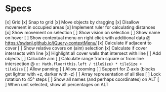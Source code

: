 # Specs

[x] Grid
[x] Snap to grid
[x] Move objects by dragging
[x] Disallow movement in occupied areas
[x] Implement ruler for calculating distances
[x] Show movement on selection
[ ] Show vision on selection
[ ] Show name on hover
[ ] Show contextual menu on right click with additional data
	@ https://swisnl.github.io/jQuery-contextMenu/
[x] Calculate if adjacent to cover
[ ] Show relative covers on (aim) selection
[x] Calculate if cover intersects with line
	[x] Highlight all cover walls that intersect with line
[ ] Add objects
[ ] Calculate aim
[ ] Calculate range from square or from line intersection
	@ `x: Math.floor(this.left / tileSize) * tileSize + tileSize`
[ ] Allow panning
[ ] Allow zooming
[ ] Support for Z-axis (blocks get lighter with +z, darker with -z)
[ ] Array representation of all tiles
[ ] Lock rotation to 45° steps
[ ] Show all names (and perhaps coordinates) on ALT
[ ] When unit selected, show all percentages on ALT